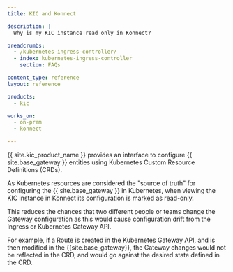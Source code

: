 ```yaml
---
title: KIC and Konnect

description: |
  Why is my KIC instance read only in Konnect?

breadcrumbs:
  - /kubernetes-ingress-controller/
  - index: kubernetes-ingress-controller
    section: FAQs

content_type: reference
layout: reference

products:
  - kic

works_on:
  - on-prem
  - konnect

---
```


{{ site.kic_product_name }} provides an interface to configure {{ site.base_gateway }} entities using Kubernetes Custom Resource Definitions (CRDs).

As Kubernetes resources are considered the "source of truth" for configuring the {{ site.base_gateway }} in Kubernetes, when viewing the KIC instance in Konnect its configuration is marked as read-only.  

This reduces the chances that two different people or teams change the Gateway configuration as this would cause configuration drift from the Ingress or Kubernetes Gateway API.  

For example, if a Route is created in the Kubernetes Gateway API, and is then modified in the {{site.base_gateway}}, the Gateway changes would not be reflected in the CRD, and would go against the desired state defined in the CRD.

